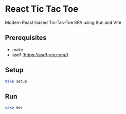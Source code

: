# React Tic Tac Toe

Modern React-based Tic-Tac-Toe SPA using Bun and Vite

## Prerequisites

* make
* asdf [(https://asdf-vm.com/)](https://asdf-vm.com/)

## Setup

```bash
make setup
```

## Run

```bash
make dev
```